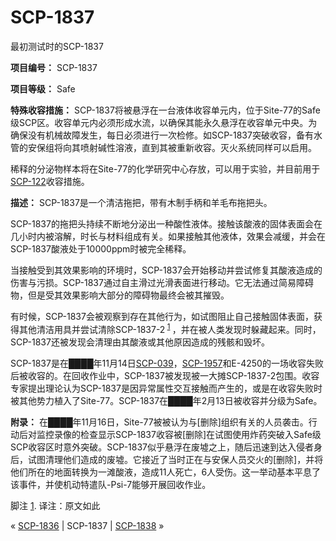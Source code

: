 # SCP-1837
                        




最初测试时的SCP-1837



**项目编号：** SCP-1837

**项目等级：** Safe

**特殊收容措施：** SCP-1837将被悬浮在一台液体收容单元内，位于Site-77的Safe级SCP区。收容单元内必须形成水流，以确保其能永久悬浮在收容单元中央。为确保没有机械故障发生，每日必须进行一次检修。如SCP-1837突破收容，备有水管的安保组将向其喷射碱性溶液，直到其被重新收容。灭火系统同样可以启用。

稀释的分泌物样本将在Site-77的化学研究中心存放，可以用于实验，并目前用于[SCP-122](/scp-122)收容措施。

**描述：** SCP-1837是一个清洁拖把，带有木制手柄和羊毛布拖把头。

SCP-1837的拖把头持续不断地分泌出一种酸性液体。接触该酸液的固体表面会在几小时内被溶解，时长与材料组成有关。如果接触其他液体，效果会减缓，并会在SCP-1837酸液处于10000ppm时被完全稀释。

当接触受到其效果影响的环境时，SCP-1837会开始移动并尝试修复其酸液造成的伤害与污损。SCP-1837通过自主滑过光滑表面进行移动。它无法通过简易障碍物，但是受其效果影响大部分的障碍物最终会被其摧毁。

有时候，SCP-1837会被观察到存在其他行为，如试图阻止自己接触固体表面，获得其他清洁用具并尝试清除SCP-1837-2<sup class='footnoteref'>
 <a shape='rect' class='footnoteref' id='footnoteref-1' href='javascript:;' onclick='WIKIDOT.page.utils.scrollToReference(&apos;footnote-1&apos;)'>1</a>
</sup>，并在被人类发现时躲藏起来。同时，SCP-1837还被发现会清理由其酸液或其他原因造成的残骸和毁坏。

SCP-1837是在████年11月14日[SCP-039](/scp-039)，[SCP-1957](/scp-1957)和E-4250的一场收容失败后被收容的。在回收作业中，SCP-1837被发现被一大摊SCP-1837-2包围。收容专家提出理论认为SCP-1837是因异常属性交互接触而产生的，或是在收容失败时被其他势力植入了Site-77。SCP-1837在████年2月13日被收容并分级为Safe。

**附录：** 在████年11月16日，Site-77被被认为与[删除]组织有关的人员袭击。行动后对监控录像的检查显示SCP-1837收容被[删除]在试图使用炸药突破入Safe级SCP收容区时意外突破。SCP-1837似乎悬浮在废墟之上，随后迅速到达入侵者身后，试图清理他们造成的废墟。它接近了当时正在与安保人员交火的[删除]，并将他们所在的地面转换为一滩酸液，造成11人死亡，6人受伤。这一举动基本平息了该事件，并使机动特遣队-Psi-7能够开展回收作业。


脚注
<a shape='rect' href='javascript:;' onclick='WIKIDOT.page.utils.scrollToReference(&apos;footnoteref-1&apos;)'>1</a>. 译注：原文如此



« [SCP-1836](/scp-1836) | SCP-1837 | [SCP-1838](/scp-1838) »





                    